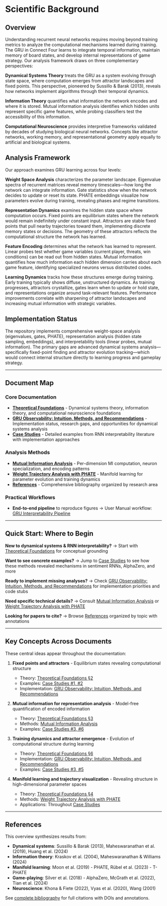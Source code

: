 # Scientific Background

## Overview

Understanding recurrent neural networks requires moving beyond training metrics to analyze the computational mechanisms learned during training. The GRU in Connect Four learns to integrate temporal information, maintain memory of board states, and develop internal representations of game strategy. Our analysis framework draws on three complementary perspectives:

**Dynamical Systems Theory** treats the GRU as a system evolving through state space, where computation emerges from attractor landscapes and fixed points. This perspective, pioneered by Sussillo & Barak (2013), reveals how networks implement algorithms through their temporal dynamics.

**Information Theory** quantifies what information the network encodes and where it is stored. Mutual information analysis identifies which hidden units represent specific game features, while probing classifiers test the accessibility of this information.

**Computational Neuroscience** provides interpretive frameworks validated by decades of studying biological neural networks. Concepts like attractor networks, working memory, and representational geometry apply equally to artificial and biological systems.

## Analysis Framework

Our approach examines GRU learning across four levels:

**Weight Space Analysis** characterizes the parameter landscape. Eigenvalue spectra of recurrent matrices reveal memory timescales—how long the network can integrate information. Gate statistics show when the network decides to update or reset its state. PHATE embeddings visualize how parameters evolve during training, revealing phases and regime transitions.

**Representation Dynamics** examines the hidden state space where computation occurs. Fixed points are equilibrium states where the network would remain indefinitely under constant input. Attractors are stable fixed points that pull nearby trajectories toward them, implementing discrete memory states or decisions. The geometry of these attractors reflects the computational structure the network has learned.

**Feature Encoding** determines what the network has learned to represent. Linear probes test whether game variables (current player, threats, win conditions) can be read out from hidden states. Mutual information quantifies how much information each hidden dimension carries about each game feature, identifying specialized neurons versus distributed codes.

**Learning Dynamics** tracks how these structures emerge during training. Early training typically shows diffuse, unstructured dynamics. As training progresses, attractors crystallize, gates learn when to update or hold state, and representations organize around task-relevant features. Performance improvements correlate with sharpening of attractor landscapes and increasing mutual information with strategic variables.

## Implementation Status

The repository implements comprehensive weight-space analysis (eigenvalues, gates, PHATE), representation analysis (hidden state sampling, embeddings), and interpretability tools (linear probes, mutual information). The primary gaps are advanced dynamical systems analysis—specifically fixed-point finding and attractor evolution tracking—which would connect internal structure directly to learning progress and gameplay strategy.

---

## Document Map

### Core Documentation

- **[Theoretical Foundations](theoretical_foundations.md)** - Dynamical systems theory, information theory, and computational neuroscience foundations
- **[GRU Observability: Intuition, Methods, and Recommendations](gru_observability_literature.md)** - Implementation status, research gaps, and opportunities for dynamical systems analysis
- **[Case Studies](case_studies.md)** - Detailed examples from RNN interpretability literature with implementation approaches

### Analysis Methods

- **[Mutual Information Analysis](mutual_information_theory.md)** - Per-dimension MI computation, neuron specialization, and encoding patterns
- **[Weight Trajectory Analysis with PHATE](weight_embeddings_theory.md)** - Manifold learning for parameter evolution and training dynamics
- **[References](references.md)** - Comprehensive bibliography organized by research area

### Practical Workflows

- **End‑to‑end pipeline** to reproduce figures → User Manual workflow: [GRU Interpretability Pipeline](../manual/workflows/gru_interpretability.md)

---

## Quick Start: Where to Begin

**New to dynamical systems & RNN interpretability?**
→ Start with [Theoretical Foundations](theoretical_foundations.md) for conceptual grounding

**Want to see concrete examples?**
→ Jump to [Case Studies](case_studies.md) to see how these methods revealed mechanisms in sentiment RNNs, AlphaZero, and more

**Ready to implement missing analyses?**
→ Check [GRU Observability: Intuition, Methods, and Recommendations](gru_observability_literature.md) for implementation priorities and code stubs

**Need specific technical details?**
→ Consult [Mutual Information Analysis](mutual_information_theory.md) or [Weight Trajectory Analysis with PHATE](weight_embeddings_theory.md)

**Looking for papers to cite?**
→ Browse [References](references.md) organized by topic with annotations

---

## Key Concepts Across Documents

These central ideas appear throughout the documentation:

1. **Fixed points and attractors** - Equilibrium states revealing computational structure
   - Theory: [Theoretical Foundations §2](theoretical_foundations.md#2-fixed-points-and-attractors)
   - Examples: [Case Studies #1, #2](case_studies.md)
   - Implementation: [GRU Observability: Intuition, Methods, and Recommendations](gru_observability_literature.md)

2. **Mutual information for representation analysis** - Model-free quantification of encoded information
   - Theory: [Theoretical Foundations §3](theoretical_foundations.md#3-information-theory-for-interpretability)
   - Methods: [Mutual Information Analysis](mutual_information_theory.md)
   - Examples: [Case Studies #3, #6](case_studies.md)

3. **Training dynamics and attractor emergence** - Evolution of computational structure during learning
   - Theory: [Theoretical Foundations §6](theoretical_foundations.md#6-learning-dynamics-how-attractors-emerge)
   - Implementation: [GRU Observability: Intuition, Methods, and Recommendations](gru_observability_literature.md)
   - Examples: [Case Studies #3, #5](case_studies.md)

4. **Manifold learning and trajectory visualization** - Revealing structure in high-dimensional parameter spaces
   - Theory: [Theoretical Foundations §4](theoretical_foundations.md#4-manifold-learning-and-trajectory-embedding)
   - Methods: [Weight Trajectory Analysis with PHATE](weight_embeddings_theory.md)
   - Applications: Throughout [Case Studies](case_studies.md)

---

## References

This overview synthesizes results from:
- **Dynamical systems**: Sussillo & Barak (2013), Maheswaranathan et al. (2019), Huang et al. (2024)
- **Information theory**: Kraskov et al. (2004), Maheswaranathan & Williams (2024)
- **Manifold learning**: Moon et al. (2019) - PHATE, Rübel et al. (2023) - T-PHATE
- **Game-playing**: Silver et al. (2018) - AlphaZero, McGrath et al. (2022), Tian et al. (2024)
- **Neuroscience**: Khona & Fiete (2022), Vyas et al. (2020), Wang (2001)

See [complete bibliography](references.md) for full citations with DOIs and annotations.
